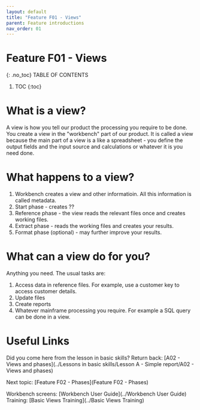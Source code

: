 ```yaml
---
layout: default
title: "Feature F01 - Views"
parent: Feature introductions
nav_order: 01
---
```


# Feature F01 - Views
{: .no_toc}
TABLE OF CONTENTS 
1. TOC
{:toc}  

#  What is a view?
A view is how you tell our product the processing you require to be done.  
You create a view in the "workbench" part of our product.  It is called a view because the main part of a view is a like a spreadsheet - you define the output fields and the input source and calculations or whatever it is you need done.

# What happens to a view?
1.  Workbench creates a view and other informatioin.  All this information is called metadata.  
1.   Start phase - creates ??
1.  Reference phase - the view reads the relevant files once and creates working files.
1.  Extract phase - reads the working files and creates your results.
1.  Format phase (optional) - may further improve your results.


#  What can a view do for you?
Anything you need.  The usual tasks are:
1.  Access data in reference files.  For example, use a customer key to access customer details.
1.  Update files
1.  Create reports
1.  Whatever mainframe processing you require.  For example a SQL query can be done in a view.


# Useful Links
Did you come here from the lesson in basic skills?  Return back: [A02 - Views and phases](../Lessons in basic skills/Lesson A - Simple report/A02 - Views and phases)  
  
Next topic: [Feature F02 - Phases](Feature F02 - Phases)  
  
Workbench screens: [Workbench User Guide](../Workbench User Guide)    
Training: [Basic Views Training](../Basic Views Training)  
